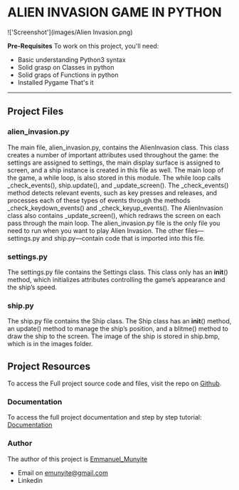 # ALIEN INVASION GAME IN PYTHON

!['Screenshot'](images/Alien Invasion.png)

**Pre-Requisites**
To work on this project, you'll need:
- Basic understanding Python3 syntax
- Solid grasp on Classes in python
- Solid graps of Functions in python
- Installed Pygame
That's it
---
##  Project Files

### alien_invasion.py
The main file, alien_invasion.py, contains the AlienInvasion class. This class
creates a number of important attributes used throughout the game: the
settings are assigned to settings, the main display surface is assigned to
screen, and a ship instance is created in this file as well. The main loop of
the game, a while loop, is also stored in this module. The while loop calls
_check_events(), ship.update(), and _update_screen().
The _check_events() method detects relevant events, such as key­
presses and releases, and processes each of these types of events through
the methods _check_keydown_events() and _check_keyup_events(). The AlienInvasion class also
contains _update_screen(), which redraws the screen on each pass through
the main loop.
The alien_invasion.py file is the only file you need to run when you want
to play Alien Invasion. The other files—settings.py and ship.py—contain code
that is imported into this file.

### settings.py
The settings.py file contains the Settings class. This class only has an __init__()
method, which initializes attributes controlling the game’s appearance and
the ship’s speed.

### ship.py
The ship.py file contains the Ship class. The Ship class has an __init__()
method, an update() method to manage the ship’s position, and a blitme()
method to draw the ship to the screen. The image of the ship is stored in
ship.bmp, which is in the images folder.


##  Project Resources
To access the Full project source code and files, visit the repo on [Github](githublink).

### Documentation
To access the full project documentation and step by step tutorial: [Documentation](DOCUMENTATION.md)

### Author
The author of this project is [Emmanuel_Munyite](githublink)
- Email on <emunyite@gmail.com>
- Linkedin <lnkedin>


